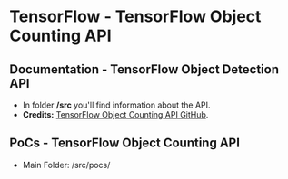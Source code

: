 # TensorFlow - TensorFlow Object Counting API

## Documentation - TensorFlow Object Detection API

* In folder **/src** you'll find information about the API.
* **Credits:** [TensorFlow Object Counting API GitHub](https://github.com/ahmetozlu/tensorflow_object_counting_api/blob/master/README.md).

## PoCs - TensorFlow Object Counting API

* Main Folder: /src/pocs/